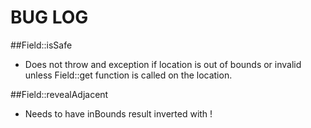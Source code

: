 # BUG LOG

##Field::isSafe
 
- Does not throw and exception if location is out of bounds or invalid unless Field::get function is called on the location.

##Field::revealAdjacent

- Needs to have inBounds result inverted with !

